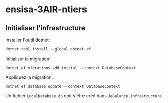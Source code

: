 # ensisa-3AIR-ntiers

## Initialiser l'infrastructure
Installer l'outil dotnet:
```shell
dotnet tool install --global dotnet-ef
```

Initialiser la migration:
```shell
dotnet ef migrations add initial --context DatabaseContext
```

Appliquez la migration:
```shell
dotnet ef database update --context DatabaseContext
```

Un fichier `LocalDatabase.db` doit s'être créé dans `JeBalance.Infrastructure`.

